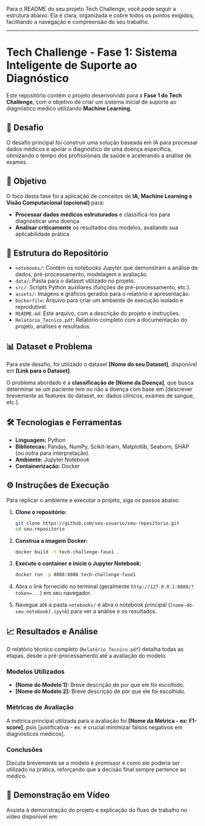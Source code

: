 Para o README do seu projeto Tech Challenge, você pode seguir a estrutura abaixo. Ela é clara, organizada e cobre todos os pontos exigidos, facilitando a navegação e compreensão do seu trabalho.

-----

# Tech Challenge - Fase 1: Sistema Inteligente de Suporte ao Diagnóstico

Este repositório contém o projeto desenvolvido para a **Fase 1 do Tech Challenge**, com o objetivo de criar um sistema inicial de suporte ao diagnóstico médico utilizando **Machine Learning**.

## 🚀 Desafio

O desafio principal foi construir uma solução baseada em IA para processar dados médicos e apoiar o diagnóstico de uma doença específica, otimizando o tempo dos profissionais de saúde e acelerando a análise de exames.

## 🎯 Objetivo

O foco desta fase foi a aplicação de conceitos de **IA, Machine Learning e Visão Computacional (opcional)** para:

  * **Processar dados médicos estruturados** e classificá-los para diagnosticar uma doença.
  * **Analisar criticamente** os resultados dos modelos, avaliando sua aplicabilidade prática.

## 📁 Estrutura do Repositório

  * `notebooks/`: Contém os notebooks Jupyter que demonstram a análise de dados, pré-processamento, modelagem e avaliação.
  * `data/`: Pasta para o dataset utilizado no projeto.
  * `src/`: Scripts Python auxiliares (funções de pré-processamento, etc.).
  * `assets/`: Imagens e gráficos gerados para o relatório e apresentação.
  * `Dockerfile`: Arquivo para criar um ambiente de execução isolado e reprodutível.
  * `README.md`: Este arquivo, com a descrição do projeto e instruções.
  * `Relatório_Tecnico.pdf`: Relatório completo com a documentação do projeto, análises e resultados.

## 📊 Dataset e Problema

Para este desafio, foi utilizado o dataset **[Nome do seu Dataset]**, disponível em **[Link para o Dataset]**.

O problema abordado é a **classificação de [Nome da Doença]**, que busca determinar se um paciente tem ou não a doença com base em [descrever brevemente as features do dataset, ex: dados clínicos, exames de sangue, etc.].

## 🛠️ Tecnologias e Ferramentas

  * **Linguagem:** Python
  * **Bibliotecas:** Pandas, NumPy, Scikit-learn, Matplotlib, Seaborn, SHAP (ou outra para interpretação).
  * **Ambiente:** Jupyter Notebook
  * **Containerização:** Docker

## ⚙️ Instruções de Execução

Para replicar o ambiente e executar o projeto, siga os passos abaixo:

1.  **Clone o repositório:**

    ```bash
    git clone https://github.com/seu-usuario/seu-repositorio.git
    cd seu-repositorio
    ```

2.  **Construa a imagem Docker:**

    ```bash
    docker build -t tech-challenge-fase1 .
    ```

3.  **Execute o container e inicie o Jupyter Notebook:**

    ```bash
    docker run -p 8888:8888 tech-challenge-fase1
    ```

4.  Abra o link fornecido no terminal (geralmente `http://127.0.0.1:8888/?token=...`) em seu navegador.

5.  Navegue até a pasta `notebooks/` e abra o notebook principal (`[nome-do-seu-notebook].ipynb`) para ver a análise e os resultados.

## 📈 Resultados e Análise

O relatório técnico completo (`Relatório_Tecnico.pdf`) detalha todas as etapas, desde o pré-processamento até a avaliação do modelo.

### Modelos Utilizados

  * **[Nome do Modelo 1]:** Breve descrição de por que ele foi escolhido.
  * **[Nome do Modelo 2]:** Breve descrição de por que ele foi escolhido.

### Métricas de Avaliação

A métrica principal utilizada para a avaliação foi **[Nome da Métrica - ex: F1-score]**, pois [justificativa - ex: é crucial minimizar falsos negativos em diagnósticos médicos].

### Conclusões

Discuta brevemente se o modelo é promissor e como ele poderia ser utilizado na prática, reforçando que a decisão final sempre pertence ao médico.

## 🎥 Demonstração em Vídeo

Assista à demonstração do projeto e explicação do fluxo de trabalho no vídeo disponível em:

